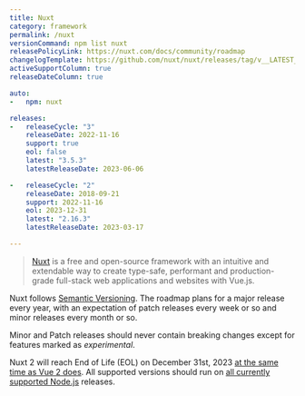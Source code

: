 ```yaml
---
title: Nuxt
category: framework
permalink: /nuxt
versionCommand: npm list nuxt
releasePolicyLink: https://nuxt.com/docs/community/roadmap
changelogTemplate: https://github.com/nuxt/nuxt/releases/tag/v__LATEST__
activeSupportColumn: true
releaseDateColumn: true

auto:
-   npm: nuxt

releases:
-   releaseCycle: "3"
    releaseDate: 2022-11-16
    support: true
    eol: false
    latest: "3.5.3"
    latestReleaseDate: 2023-06-06

-   releaseCycle: "2"
    releaseDate: 2018-09-21
    support: 2022-11-16
    eol: 2023-12-31
    latest: "2.16.3"
    latestReleaseDate: 2023-03-17

---
```


> [Nuxt](https://nuxt.com/) is a free and open-source framework with an intuitive and extendable way
> to create type-safe, performant and production-grade full-stack web applications and websites with
> Vue.js.

Nuxt follows [Semantic Versioning](https://semver.org/). The roadmap plans for a major release every
year, with an expectation of patch releases every week or so and minor releases every month or so.

Minor and Patch releases should never contain breaking changes except for features marked as
_experimental_.

Nuxt 2 will reach End of Life (EOL) on December 31st, 2023 [at the same time as Vue 2 does](/vue).
All supported versions should run on [all currently supported Node.js](/nodejs) releases.
